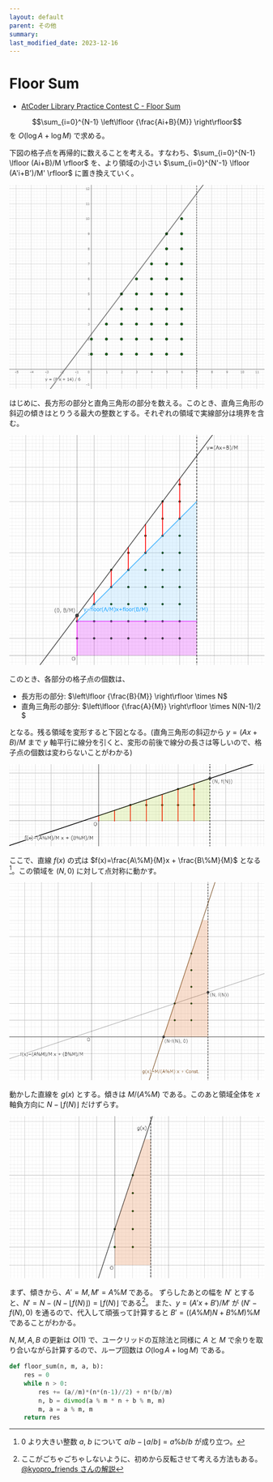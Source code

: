```yaml
---
layout: default
parent: その他
summary:
last_modified_date: 2023-12-16
---
```


# Floor Sum

- [AtCoder Library Practice Contest C - Floor Sum](https://atcoder.jp/contests/practice2/tasks/practice2_c)

$$\sum_{i=0}^{N-1} \left\lfloor {\frac{Ai+B}{M}} \right\rfloor$$ を $O(\log A + \log M)$ で求める。

下図の格子点を再帰的に数えることを考える。すなわち、$\sum_{i=0}^{N-1} \lfloor (Ai+B)/M \rfloor$ を、より領域の小さい $\sum_{i=0}^{N'-1} \lfloor (A'i+B')/M' \rfloor$ に置き換えていく。

![](../img/floor_sum_example01.png)

はじめに、長方形の部分と直角三角形の部分を数える。このとき、直角三角形の斜辺の傾きはとりうる最大の整数とする。それぞれの領域で実線部分は境界を含む。

![](../img/floor_sum_step01.png)

このとき、各部分の格子点の個数は、

- 長方形の部分: $\left\lfloor {\frac{B}{M}} \right\rfloor \times N$
- 直角三角形の部分: $\left\lfloor {\frac{A}{M}} \right\rfloor \times N(N-1)/2 $

となる。残る領域を変形すると下図となる。(直角三角形の斜辺から $y=(Ax+B)/M$ まで $y$ 軸平行に線分を引くと、変形の前後で線分の長さは等しいので、格子点の個数は変わらないことがわかる)

![](../img/floor_sum_step02.png)

ここで、直線 $f(x)$ の式は $f(x)=\frac{A\%M}{M}x + \frac{B\%M}{M}$ となる[^floor]。この領域を $(N,0)$ に対して点対称に動かす。

![](../img/floor_sum_step03.png)

動かした直線を $g(x)$ とする。傾きは $M/(A\%M)$ である。このあと領域全体を $x$ 軸負方向に $N - \lfloor f(N) \rfloor$ だけずらす。

![](../img/floor_sum_step04.png)

まず、傾きから、$A' = M, M' = A\%M$ である。
ずらしたあとの幅を $N'$ とすると、$N' = N - (N-\lfloor f(N) \rfloor) = \lfloor f(N) \rfloor$ である[^clear]。
また、$y=(A'x+B')/M'$ が $(N'- f(N), 0)$ を通るので、代入して頑張って計算すると $B'=((A\%M)N+B\%M)\%M$ であることがわかる。

$N,M,A,B$ の更新は $O(1)$ で、ユークリッドの互除法と同様に $A$ と $M$ で余りを取り合いながら計算するので、ループ回数は $O(\log A + \log M)$ である。

```python
def floor_sum(n, m, a, b):
    res = 0
    while n > 0:
        res += (a//m)*(n*(n-1)//2) + n*(b//m)
        n, b = divmod(a % m * n + b % m, m)
        m, a = a % m, m
    return res
```

[^floor]: $0$ より大きい整数 $a$, $b$ について $a/b - \lfloor a/b \rfloor = a\%b/b$ が成り立つ。
[^clear]: ここがごちゃごちゃしないように、初めから反転させて考える方法もある。[@kyopro_friends さんの解説](https://twitter.com/kyopro_friends/status/1304063876019793921)
